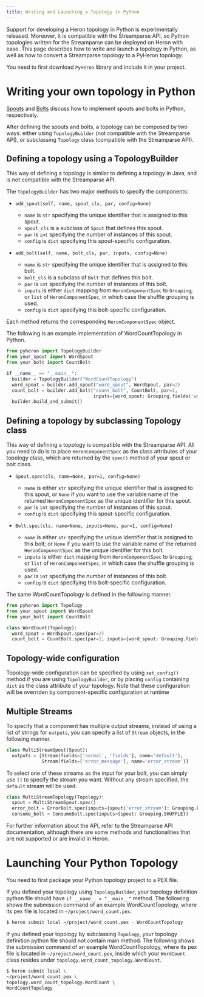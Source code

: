```yaml
---
title: Writing and Launching a Topology in Python
---
```


Support for developing a Heron topology in Python is experimentally released.
Moreover, it is compatible with the Streamparse API, so Python topologies written
for the Streamparse can be deployed on Heron with ease.
This page describes how to write and launch a topology in Python, as well as 
how to convert a Streamparse topology to a PyHeron topology.

You need to first download `PyHeron` library and include it in your project.

# Writing your own topology in Python

[Spouts](../spouts) and [Bolts](../bolts) discuss how to implement spouts and 
bolts in Python, respectively.

After defining the spouts and bolts, a topology can be composed by two ways:
either using `TopologyBuilder` (not compatible with the Streamparse API),
or subclassing `Topology` class (compatible with the Streamparse API).

## Defining a topology using a TopologyBuilder

This way of defining a topology is similar to defining a topology in Java,
and is not compatible with the Streamparse API.

The `TopologyBuilder` has two major methods to specify the components:

* `add_spout(self, name, spout_cls, par, config=None)`
  * `name` is `str` specifying the unique identifier that is assigned to this spout. 
  * `spout_cls` is a subclass of `Spout` that defines this spout.
  * `par` is `int` specifying the number of instances of this spout. 
  * `config` is `dict` specifying this spout-specific configuration. 
  

* `add_bolt(self, name, bolt_cls, par, inputs, config=None)`
  * `name` is `str` specifying the unique identifier that is assigned to this bolt. 
  * `bolt_cls` is a subclass of `Bolt` that defines this bolt. 
  * `par` is `int` specifying the number of instances of this bolt. 
  * `inputs` is either `dict` mapping from `HeronComponentSpec` to `Grouping`; 
  or `list` of `HeronComponentSpec`, in which case the shuffle grouping is used. 
  * `config` is `dict` specifying this bolt-specific configuration. 

Each method returns the corresponding `HeronComponentSpec` object.

The following is an example implementation of WordCountTopology in Python.

```python
from pyheron import TopologyBuilder
from your_spout import WordSpout
from your_bolt import CountBolt

if __name__ == "__main__":
  builder = TopologyBuilder("WordCountTopology")
  word_spout = builder.add_spout("word_spout", WordSpout, par=2)
  count_bolt = builder.add_bolt("count_bolt", CountBolt, par=2,
                                inputs={word_spout: Grouping.fields('word')})
  builder.build_and_submit()
```

## Defining a topology by subclassing Topology class

This way of defining a topology is compatible with the Streamparse API.
All you need to do is to place `HeronComponentSpec` as the class attributes
of your topology class, which are returned by the `spec()` method of 
your spout or bolt class.

* `Spout.spec(cls, name=None, par=1, config=None)` 
  * `name` is either `str` specifying the unique identifier that is assigned to this spout, or
  `None` if you want to use the variable name of the returned `HeronComponentSpec` as
  the unique identifier for this spout.
  * `par` is `int` specifying the number of instances of this spout.
  * `config` is `dict` specifying this spout-specific configuration. 
    
* `Bolt.spec(cls, name=None, inputs=None, par=1, config=None)`
  * `name` is either `str` specifying the unique identifier that is assigned to this bolt; or
  `None` if you want to use the variable name of the returned `HeronComponentSpec` as
  the unique identifier for this bolt.
  * `inputs` is either `dict` mapping from `HeronComponentSpec` to `Grouping`; 
  or `list` of `HeronComponentSpec`, in which case the shuffle grouping is used.
  * `par` is `int` specifying the number of instances of this bolt.
  * `config` is `dict` specifying this bolt-specific configuration. 

The same WordCountTopology is defined in the following manner.

```python
from pyheron import Topology
from your_spout import WordSpout
from your_bolt import CountBolt

class WordCount(Topology):
  word_spout = WordSpout.spec(par=2)
  count_bolt = CountBolt.spec(par=2, inputs={word_spout: Grouping.fields('word')})
```

## Topology-wide configuration
Topology-wide configuration can be specified by using `set_config()` method if 
you are using `TopologyBuilder`, or by placing `config` containing `dict` 
as the class attribute of your topology. Note that these configuration will be 
overriden by component-specific configuration at runtime

## Multiple Streams
To specify that a component has multiple output streams, instead of using a list of
strings for `outputs`, you can specify a list of `Stream` objects, in the following manner.

```python
class MultiStreamSpout(Spout):
  outputs = [Stream(fields=['normal', 'fields'], name='default'),
             Stream(fields=['error_message'], name='error_stream')]
```

To select one of these streams as the input for your bolt, you can simply
use `[]` to specify the stream you want. Without any stream specified, the `default`
stream will be used.

```python
class MultiStreamTopology(Topology):
  spout = MultiStreamSpout.spec()
  error_bolt = ErrorBolt.spec(inputs={spout['error_stream']: Grouping.LOWEST})
  consume_bolt = ConsumeBolt.spec(inputs={spout: Grouping.SHUFFLE})
```

For further information about the API, refer to the Streamparse API documentation,
although there are some methods and functionalities that are not supported or
are invalid in Heron.

# Launching Your Python Topology

You need to first package your Python topology project to a PEX file.

If you defined your topology using `TopologyBuilder`, your topology
definition python file should have `if __name__ = "__main__"` method.
The following shows the submission command of an example WordCountTopology, where its
pex file is located in `~/project/word_count.pex`.

```bash
$ heron submit local ~/project/word_count.pex - WordCountTopology
```

If you defined your topology by subclassing `Topology`, your topology
definition python file should not contain main method.
The following shows the submission command of an example WordCountTopology, where
its pex file is located in `~/project/word_count.pex`, inside which your `WordCount`
class resides under `topology.word_count_topology.WordCount`.

```bash
$ heron submit local \
~/project/word_count.pex \
topology.word_count_topology.WordCount \
WordCountTopology
```
